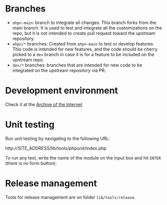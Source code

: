 # Branches

* `ahpn-main`: branch to integrate all changes. This branch forks from the main branch. It is used to test and integrate all the customizations on the repo, but it is not
  intended to create pull request toward the upstream repository.
* `ahpn/*` branches: Created from `ahpn-main` to test or develop features. This code is intended for new features, and the code should be cherry picked to a `dev` branch in case it is for a feature to be included on the upstream repo.
* `dev/*` branches: branches that are intended for new code to be integrated on the upstream repository via PR.

# Development environment

Check it at the [Archive of the
Internet](`https://web.archive.org/web/20210224144709/http://codex.gallery2.org/index.php/Gallery2:Developer_Guidelines`)

# Unit testing

Run unit testing by navigating to the following URL:

http://SITE_ADDRESS/lib/tools/phpunit/index.php

To run any test, write the name of the module on the input box and hit `ENTER` (there is no form button).

# Release management

Tools for release management are on folder `lib/tools/release`.
